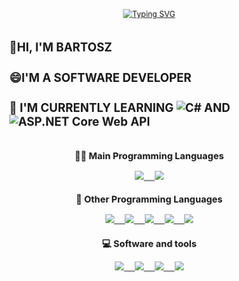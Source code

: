 <div align="center">
<a href="https://git.io/typing-svg"><img src="https://readme-typing-svg.demolab.com?font=Fira+Code&pause=1000&color=CD1FF7&random=false&width=435&height=100&lines=Hello+there!+Welcome+on+my+profile." alt="Typing SVG" /></a>
</div>

<h1></h1>
<h1></h1>

<h2 class="heading-element">👋HI, I'M BARTOSZ</h2>
<h2 class="heading-element">😄I'M A SOFTWARE DEVELOPER</h2>
<h2 class="heading-element">🌱 I'M CURRENTLY LEARNING <img src="https://camo.githubusercontent.com/9a719a1bb35e455354f4c92ec37050c74ef07aa5b9dc53d49655eed02bfe52b9/68747470733a2f2f696d672e736869656c64732e696f2f62616467652f432532332d4130323046303f7374796c653d706c6173746963266c6f676f3d632d7368617270266c6f676f436f6c6f723d7768697465" alt="C#" data-canonical-src="https://img.shields.io/badge/C%23-A020F0?style=plastic&amp;logo=c-sharp&amp;logoColor=white" style="max-width: 100%;"> AND <img src="https://camo.githubusercontent.com/db074aa9a2a4a9f99cbcd91f13e9ee1f61bce7bb2984c4bc13aa2555726c750c/68747470733a2f2f696d672e736869656c64732e696f2f62616467652f4153502e4e45545f436f72655f5765625f4150492d4130323046303f7374796c653d706c6173746963266c6f676f3d2e6e6574266c6f676f436f6c6f723d7768697465" alt="ASP.NET Core Web API" data-canonical-src="https://img.shields.io/badge/ASP.NET_Core_Web_API-A020F0?style=plastic&amp;logo=.net&amp;logoColor=white" style="max-width: 100%;"></h2>

<h1></h1>
<h1></h1>

<h3 align="center">👨‍💻 Main Programming Languages</h3>
<p align="center">
  <a href="https://skillicons.dev">
    <img src="https://skillicons.dev/icons?i=cs" />&nbsp;&nbsp;&nbsp;&nbsp;
    <img src="https://skillicons.dev/icons?i=dotnet"/>
  </a>
</p>

<h3 align="center">🔧 Other Programming Languages</h3>
<p align="center">
  <a href="https://skillicons.dev" width="502px">
    <img src="https://skillicons.dev/icons?i=python"/>&nbsp;&nbsp;&nbsp;&nbsp;
    <img src="https://skillicons.dev/icons?i=html"/>&nbsp;&nbsp;&nbsp;&nbsp;
    <img src="https://skillicons.dev/icons?i=css"/>&nbsp;&nbsp;&nbsp;&nbsp;
    <img src="https://skillicons.dev/icons?i=js"/>&nbsp;&nbsp;&nbsp;&nbsp;
    <img src="https://skillicons.dev/icons?i=bootstrap" />
  </a>
</p>

<h3 align="center">💻 Software and tools</h3>
<p align="center">
  <a href="https://skillicons.dev" width="502px">
    <img src="https://skillicons.dev/icons?i=git"/>&nbsp;&nbsp;&nbsp;&nbsp;
    <img src="https://skillicons.dev/icons?i=docker"/>&nbsp;&nbsp;&nbsp;&nbsp;
    <img src="https://skillicons.dev/icons?i=mysql"/>&nbsp;&nbsp;&nbsp;&nbsp;
    <img src="https://skillicons.dev/icons?i=visualstudio"/>
  </a>
</p>


